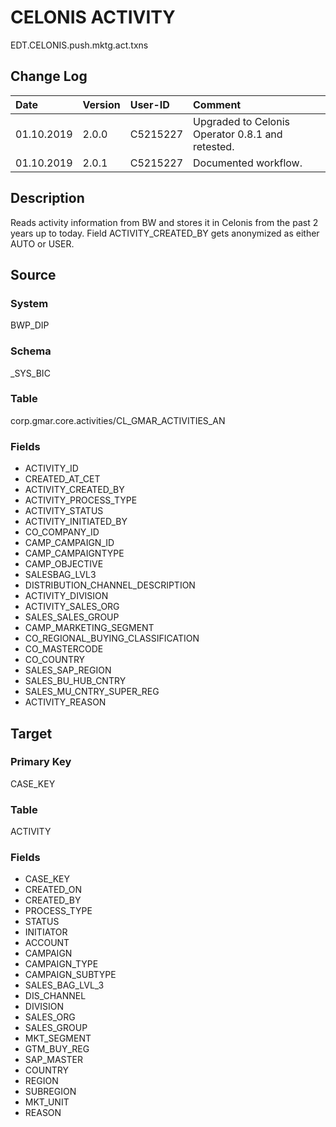 # CELONIS ACTIVITY
EDT.CELONIS.push.mktg.act.txns


## Change Log
|   Date        |   Version |   User-ID     |   Comment     |
|   :--         |   :--     |   :--         |   :--         |
|   01.10.2019  |   2.0.0   |   C5215227    |   Upgraded to Celonis Operator 0.8.1 and retested.    |
|   01.10.2019  |   2.0.1   |   C5215227    |   Documented workflow.    |

## Description
Reads activity information from BW and stores it in Celonis from the past 2 years up to today.  Field ACTIVITY_CREATED_BY gets anonymized as either AUTO or USER.


## Source

### System
BWP_DIP

### Schema
_SYS_BIC

### Table
corp.gmar.core.activities/CL_GMAR_ACTIVITIES_AN

### Fields
- ACTIVITY_ID
- CREATED_AT_CET
- ACTIVITY_CREATED_BY
- ACTIVITY_PROCESS_TYPE
- ACTIVITY_STATUS
- ACTIVITY_INITIATED_BY
- CO_COMPANY_ID
- CAMP_CAMPAIGN_ID
- CAMP_CAMPAIGNTYPE
- CAMP_OBJECTIVE
- SALESBAG_LVL3
- DISTRIBUTION_CHANNEL_DESCRIPTION
- ACTIVITY_DIVISION
- ACTIVITY_SALES_ORG
- SALES_SALES_GROUP
- CAMP_MARKETING_SEGMENT
- CO_REGIONAL_BUYING_CLASSIFICATION
- CO_MASTERCODE
- CO_COUNTRY
- SALES_SAP_REGION
- SALES_BU_HUB_CNTRY
- SALES_MU_CNTRY_SUPER_REG
- ACTIVITY_REASON

## Target

### Primary Key
CASE_KEY

### Table
ACTIVITY

### Fields
- CASE_KEY
- CREATED_ON
- CREATED_BY
- PROCESS_TYPE
- STATUS
- INITIATOR
- ACCOUNT
- CAMPAIGN
- CAMPAIGN_TYPE
- CAMPAIGN_SUBTYPE
- SALES_BAG_LVL_3
- DIS_CHANNEL
- DIVISION
- SALES_ORG
- SALES_GROUP
- MKT_SEGMENT
- GTM_BUY_REG
- SAP_MASTER
- COUNTRY
- REGION
- SUBREGION
- MKT_UNIT
- REASON
